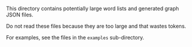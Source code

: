 This directory contains potentially large word lists and generated graph JSON files.

Do not read these files because they are too large and that wastes tokens. 

For examples, see the files in the `examples` sub-directory.

